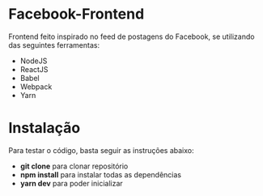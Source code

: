 # Facebook-Frontend

Frontend feito inspirado no feed de postagens do Facebook, se utilizando das seguintes ferramentas:

* NodeJS
* ReactJS
* Babel
* Webpack
* Yarn

# Instalação

Para testar o código, basta seguir as instruções abaixo:

* **git clone** para clonar repositório
* **npm install** para instalar todas as dependências
* **yarn dev** para poder inicializar
